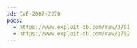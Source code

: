 ```yaml
---
id: CVE-2007-2270
pocs:
  - https://www.exploit-db.com/raw/3791
  - https://www.exploit-db.com/raw/3792
---
```

